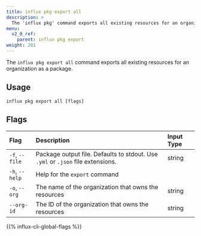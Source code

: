 ```yaml
---
title: influx pkg export all
description: >
  The 'influx pkg' command exports all existing resources for an organization as a package.
menu:
  v2_0_ref:
    parent: influx pkg export
weight: 201
---
```


The `influx pkg export all` command exports all existing resources for an
organization as a package.

## Usage
```
influx pkg export all [flags]
```

## Flags

| Flag                  | Description                                                                     | Input Type |
|:----                  |:-----------                                                                     |:---------- |
| `-f`, `--file`        | Package output file. Defaults to stdout. Use `.yml` or `.json` file extensions. | string     |
| `-h`, `--help`        | Help for the `export` command                                                   |            |
| `-o`, `--org`         | The name of the organization that owns the resources                            | string     |
| `--org-id`            | The ID of the organization that owns the resources                              | string     |

{{% influx-cli-global-flags %}}
